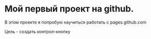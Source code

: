 # Мой первый проект на github.

В этом проекте я попробую научиться работать с pages.github.com

Цель - создать контрол-кнопку
